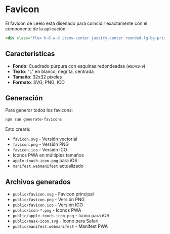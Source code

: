 # Favicon

El favicon de Leelo está diseñado para coincidir exactamente con el componente de la aplicación:

```html
<div class="flex h-8 w-8 items-center justify-center rounded-lg bg-primary text-primary-foreground font-bold">L</div>
```

## Características

- **Fondo**: Cuadrado púrpura con esquinas redondeadas (`#8D41F9`)
- **Texto**: "L" en blanco, negrita, centrada
- **Tamaño**: 32x32 píxeles
- **Formato**: SVG, PNG, ICO

## Generación

Para generar todos los favicons:

```bash
npm run generate-favicons
```

Esto creará:
- `favicon.svg` - Versión vectorial
- `favicon.png` - Versión PNG
- `favicon.ico` - Versión ICO
- Iconos PWA en múltiples tamaños
- `apple-touch-icon.png` para iOS
- `manifest.webmanifest` actualizado

## Archivos generados

- `public/favicon.svg` - Favicon principal
- `public/favicon.png` - Versión PNG
- `public/favicon.ico` - Versión ICO
- `public/icon-*.png` - Iconos PWA
- `public/apple-touch-icon.png` - Icono para iOS
- `public/mask-icon.svg` - Icono para Safari
- `public/manifest.webmanifest` - Manifest PWA 
